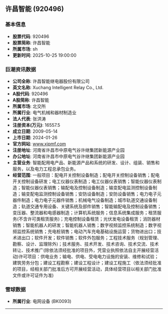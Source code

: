 ## 许昌智能 (920496)

### 基本信息

- **股票代码**: 920496
- **股票简称**: 许昌智能
- **所属市场**: sh
- **更新时间**: 2025-10-25 19:00:00

### 巨潮资讯数据

- **公司全称**: 许昌智能继电器股份有限公司
- **英文名称**: Xuchang Intelligent Relay Co., Ltd.
- **A股代码**: 920496
- **A股简称**: 许昌智能
- **所属市场**: 北交所
- **所属行业**: 电气机械和器材制造业
- **法人代表**: 张洪涛
- **注册资本(万元)**: 16557.5
- **成立日期**: 2009-05-14
- **上市日期**: 2024-01-26
- **官方网站**: www.xjpmf.com
- **注册地址**: 河南省许昌市中原电气谷许继集团新能源产业园
- **办公地址**: 河南省许昌市中原电气谷许继集团新能源产业园
- **主营业务**: 智能配用电产品、新能源产品和系统的研发、设计、组装、销售和服务，以及电力工程总承包业务。
- **经营范围**: 一般项目：配电开关控制设备制造；配电开关控制设备销售；配电开关控制设备研发；电工仪器仪表制造；电工仪器仪表销售；智能仪器仪表制造；智能仪器仪表销售；输配电及控制设备制造；输变配电监测控制设备制造；输变配电监测控制设备销售；安防设备制造；安防设备销售；电力电子元器件制造；电力电子元器件销售；机械电气设备制造；城市轨道交通设备制造；轨道交通专用设备、关键系统及部件销售；智能输配电及控制设备销售；变压器、整流器和电感器制造；计算机系统服务；信息系统集成服务；租赁服务(不含许可类租赁服务)；充电控制设备租赁；光伏发电设备租赁；消防器材销售；智能机器人的研发；智能机器人销售；数字视频监控系统制造；数字视频监控系统销售；充电桩销售；电动汽车充电基础设施运营；货物进出口；技术进出口；软件开发；软件销售；软件外包服务；工程技术服务（规划管理、勘察、设计、监理除外)；技术服务、技术开发、技术咨询、技术交流、技术转让、技术推广(除依法须经批准的项目外，凭营业执照依法自主开展经营活动)许可项目：供电业务；输电、供电、受电电力设施的安装、维修和试验；建筑劳务分包；建设工程勘察；建设工程设计；建设工程施工（依法须经批准的项目，经相关部门批准后方可开展经营活动，具体经营项目以相关部门批准文件或许可证件为准)

### 雪球数据

- **所属行业**: 电网设备 (BK0093)

---
